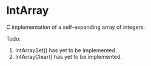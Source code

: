 # IntArray
C implementation of a self-expanding array of integers.

Todo:  
1. IntArraySet() has yet to be implemented.  
2. IntArrayClear() has yet to be implemented.
